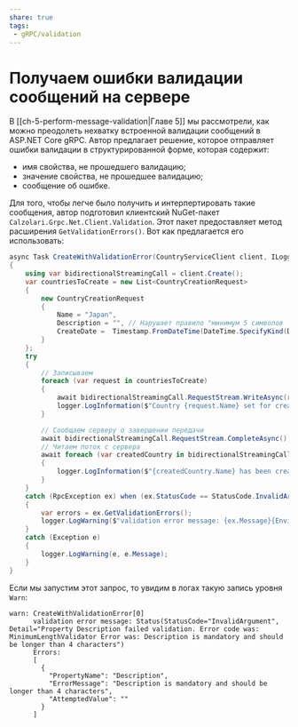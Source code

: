 ```yaml
---
share: true
tags:
 - gRPC/validation
---
```

# Получаем ошибки валидации сообщений на сервере

В [[ch-5-perform-message-validation|Главе 5]] мы рассмотрели, как можно преодолеть нехватку встроенной валидации сообщений в ASP.NET Core gRPC. Автор предлагает решение, которое отправляет ошибки валидации в структурированной форме, которая содержит:
- имя свойства, не прошедшего валидацию;
- значение свойства, не прошедшее валидацию;
- сообщение об ошибке.

Для того, чтобы легче было получить и интерпертировать такие сообщения, автор подготовил клиентский NuGet-пакет `Calzolari.Grpc.Net.Client.Validation`. Этот пакет предоставляет метод расширения `GetValidationErrors()`. Вот как предлагается его использовать:
```csharp
async Task CreateWithValidationError(CountryServiceClient client, ILogger logger)
{
    using var bidirectionalStreamingCall = client.Create();
    var countriesToCreate = new List<CountryCreationRequest>
    {
        new CountryCreationRequest
        {
            Name = "Japan",
            Description = "", // Нарушает правило "минимум 5 символов
            CreateDate =  Timestamp.FromDateTime(DateTime.SpecifyKind(DateTime.UtcNow, DateTimeKind.Utc))
        }
    };
    try
    {
        // Записываем
        foreach (var request in countriesToCreate)
        {
            await bidirectionalStreamingCall.RequestStream.WriteAsync(request);
            logger.LogInformation($"Country {request.Name} set for creation");
        }

        // Сообщаем серверу о завершении передачи
        await bidirectionalStreamingCall.RequestStream.CompleteAsync();
        // Читаем поток с сервера
        await foreach (var createdCountry in bidirectionalStreamingCall.ResponseStream.ReadAllAsync())
        {
            logger.LogInformation($"{createdCountry.Name} has been created with Id {createdCountry.Id}");
        }
    }
    catch (RpcException ex) when (ex.StatusCode == StatusCode.InvalidArgument)
    {
        var errors = ex.GetValidationErrors();
        logger.LogWarning($"validation error message: {ex.Message}{Environment.NewLine}Errors:{Environment.NewLine}{JsonSerializer.Serialize(errors, new JsonSerializerOptions { WriteIndented = true })}");
    }
    catch (Exception e)
    {
        logger.LogWarning(e, e.Message);
    }
}
```
Если мы запустим этот запрос, то увидим в логах такую запись уровня `Warn`:
```log
warn: CreateWithValidationError[0]
      validation error message: Status(StatusCode="InvalidArgument", Detail="Property Description failed validation. Error code was: MinimumLengthValidator Error was: Description is mandatory and should be longer than 4 characters")
      Errors:
      [
        {
          "PropertyName": "Description",
          "ErrorMessage": "Description is mandatory and should be longer than 4 characters",
          "AttemptedValue": ""
        }
      ]
```